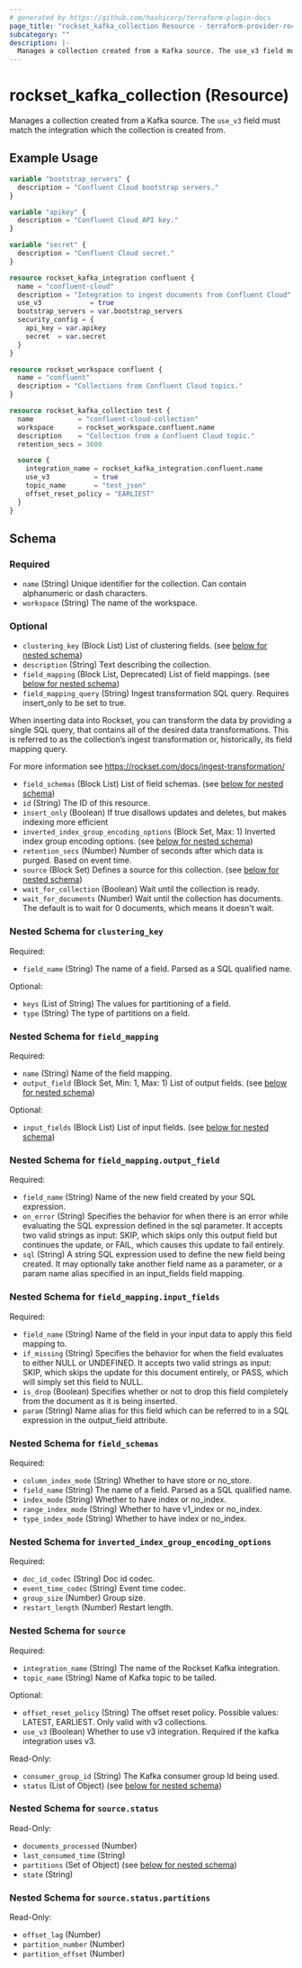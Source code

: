 ```yaml
---
# generated by https://github.com/hashicorp/terraform-plugin-docs
page_title: "rockset_kafka_collection Resource - terraform-provider-rockset"
subcategory: ""
description: |-
  Manages a collection created from a Kafka source. The use_v3 field must match the integration which the collection is created from.
---
```


# rockset_kafka_collection (Resource)

Manages a collection created from a Kafka source. The `use_v3` field must match the integration which the collection is created from.

## Example Usage

```terraform
variable "bootstrap_servers" {
  description = "Confluent Cloud bootstrap servers."
}

variable "apikey" {
  description = "Confluent Cloud API key."
}

variable "secret" {
  description = "Confluent Cloud secret."
}

resource rockset_kafka_integration confluent {
  name = "confluent-cloud"
  description = "Integration to ingest documents from Confluent Cloud"
  use_v3            = true
  bootstrap_servers = var.bootstrap_servers
  security_config = {
    api_key = var.apikey
    secret  = var.secret
  }
}

resource rockset_workspace confluent {
  name = "confluent"
  description = "Collections from Confluent Cloud topics."
}

resource rockset_kafka_collection test {
  name           = "confluent-cloud-collection"
  workspace      = rockset_workspace.confluent.name
  description    = "Collection from a Confluent Cloud topic."
  retention_secs = 3600

  source {
    integration_name = rockset_kafka_integration.confluent.name
    use_v3           = true
    topic_name       = "test_json"
    offset_reset_policy = "EARLIEST"
  }
}
```

<!-- schema generated by tfplugindocs -->
## Schema

### Required

- `name` (String) Unique identifier for the collection. Can contain alphanumeric or dash characters.
- `workspace` (String) The name of the workspace.

### Optional

- `clustering_key` (Block List) List of clustering fields. (see [below for nested schema](#nestedblock--clustering_key))
- `description` (String) Text describing the collection.
- `field_mapping` (Block List, Deprecated) List of field mappings. (see [below for nested schema](#nestedblock--field_mapping))
- `field_mapping_query` (String) Ingest transformation SQL query. Requires insert_only to be set to true.

When inserting data into Rockset, you can transform the data by providing a single SQL query, 
that contains all of the desired data transformations. 
This is referred to as the collection’s ingest transformation or, historically, its field mapping query.

For more information see https://rockset.com/docs/ingest-transformation/
- `field_schemas` (Block List) List of field schemas. (see [below for nested schema](#nestedblock--field_schemas))
- `id` (String) The ID of this resource.
- `insert_only` (Boolean) If true disallows updates and deletes, but makes indexing more efficient
- `inverted_index_group_encoding_options` (Block Set, Max: 1) Inverted index group encoding options. (see [below for nested schema](#nestedblock--inverted_index_group_encoding_options))
- `retention_secs` (Number) Number of seconds after which data is purged. Based on event time.
- `source` (Block Set) Defines a source for this collection. (see [below for nested schema](#nestedblock--source))
- `wait_for_collection` (Boolean) Wait until the collection is ready.
- `wait_for_documents` (Number) Wait until the collection has documents. The default is to wait for 0 documents, which means it doesn't wait.

<a id="nestedblock--clustering_key"></a>
### Nested Schema for `clustering_key`

Required:

- `field_name` (String) The name of a field. Parsed as a SQL qualified name.

Optional:

- `keys` (List of String) The values for partitioning of a field.
- `type` (String) The type of partitions on a field.


<a id="nestedblock--field_mapping"></a>
### Nested Schema for `field_mapping`

Required:

- `name` (String) Name of the field mapping.
- `output_field` (Block Set, Min: 1, Max: 1) List of output fields. (see [below for nested schema](#nestedblock--field_mapping--output_field))

Optional:

- `input_fields` (Block List) List of input fields. (see [below for nested schema](#nestedblock--field_mapping--input_fields))

<a id="nestedblock--field_mapping--output_field"></a>
### Nested Schema for `field_mapping.output_field`

Required:

- `field_name` (String) Name of the new field created by your SQL expression.
- `on_error` (String) Specifies the behavior for when there is an error while evaluating the SQL expression defined in the sql parameter. It accepts two valid strings as input: SKIP, which skips only this output field but continues the update, or FAIL, which causes this update to fail entirely.
- `sql` (String) A string SQL expression used to define the new field being created. It may optionally take another field name as a parameter, or a param name alias specified in an input_fields field mapping.


<a id="nestedblock--field_mapping--input_fields"></a>
### Nested Schema for `field_mapping.input_fields`

Required:

- `field_name` (String) Name of the field in your input data to apply this field mapping to.
- `if_missing` (String) Specifies the behavior for when the field evaluates to either NULL or UNDEFINED. It accepts two valid strings as input: SKIP, which skips the update for this document entirely, or PASS, which will simply set this field to NULL.
- `is_drop` (Boolean) Specifies whether or not to drop this field completely from the document as it is being inserted.
- `param` (String) Name alias for this field which can be referred to in a SQL expression in the output_field attribute.



<a id="nestedblock--field_schemas"></a>
### Nested Schema for `field_schemas`

Required:

- `column_index_mode` (String) Whether to have store or no_store.
- `field_name` (String) The name of a field. Parsed as a SQL qualified name.
- `index_mode` (String) Whether to have index or no_index.
- `range_index_mode` (String) Whether to have v1_index or no_index.
- `type_index_mode` (String) Whether to have index or no_index.


<a id="nestedblock--inverted_index_group_encoding_options"></a>
### Nested Schema for `inverted_index_group_encoding_options`

Required:

- `doc_id_codec` (String) Doc id codec.
- `event_time_codec` (String) Event time codec.
- `group_size` (Number) Group size.
- `restart_length` (Number) Restart length.


<a id="nestedblock--source"></a>
### Nested Schema for `source`

Required:

- `integration_name` (String) The name of the Rockset Kafka integration.
- `topic_name` (String) Name of Kafka topic to be tailed.

Optional:

- `offset_reset_policy` (String) The offset reset policy. Possible values: LATEST, EARLIEST. Only valid with v3 collections.
- `use_v3` (Boolean) Whether to use v3 integration. Required if the kafka integration uses v3.

Read-Only:

- `consumer_group_id` (String) The Kafka consumer group Id being used.
- `status` (List of Object) (see [below for nested schema](#nestedatt--source--status))

<a id="nestedatt--source--status"></a>
### Nested Schema for `source.status`

Read-Only:

- `documents_processed` (Number)
- `last_consumed_time` (String)
- `partitions` (Set of Object) (see [below for nested schema](#nestedobjatt--source--status--partitions))
- `state` (String)

<a id="nestedobjatt--source--status--partitions"></a>
### Nested Schema for `source.status.partitions`

Read-Only:

- `offset_lag` (Number)
- `partition_number` (Number)
- `partition_offset` (Number)


